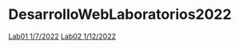 # DesarrolloWebLaboratorios2022

[Lab01 1/7/2022](https://zjuarez.github.io/DesarrolloWebLaboratorios2022/Lab01/)
[Lab02 1/12/2022](https://zjuarez.github.io/DesarrolloWebLaboratorios2022/Lab02/)
